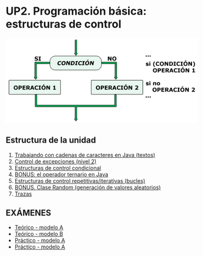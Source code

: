 
# UP2. Programación básica: estructuras de control

![control](comtrol.jpg)

## Estructura de la unidad
1.  [Trabajando con cadenas de caracteres en Java (textos)]()
2.  [Control de excepciones (nivel 2)]()
3.  [Estructuras de control condicional]()
4.  [BONUS: el operador ternario en Java]()
5.  [Estructuras de control repetitivas/iterativas (bucles)]()
6.  [BONUS. Clase Random (generación de valores aleatorios)]()
7.  [Trazas]()
   
## EXÁMENES
- [Teórico - modelo A](1_EXAMEN_TEÓRICO_UD2_DAM.pdf)
- [Teórico - modelo B](2_EXAMEN_TEÓRICO_UD2_DAW.pdf)
- [Práctico - modelo A](3_EXAMEN_PRÁCTICO_UD2_A.pdf)
- [Práctico - modelo A](4_EXAMEN_PRÁCTICO_UD2_B.pdf)
